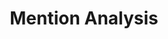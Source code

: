 ---
title: "Mention Analysis"

categories: ['']

tags: ['Mention', 'Analysis']

arwords: 'تحليل الإلماحات'

arexps: []

enwords: ['Mention Analysis']

enexps: []

arlexicons: 'ح'

enlexicons: 'M'

authors: ['Ruqayya Roshdy']

translators: ['']

citations: 'مقدمة في حوسبة اللغة العربية'

sources: 'مركز الملك عبدالله بن عبدالعزيز الدولي لخدمة اللغة العربية'

slug: ""
---